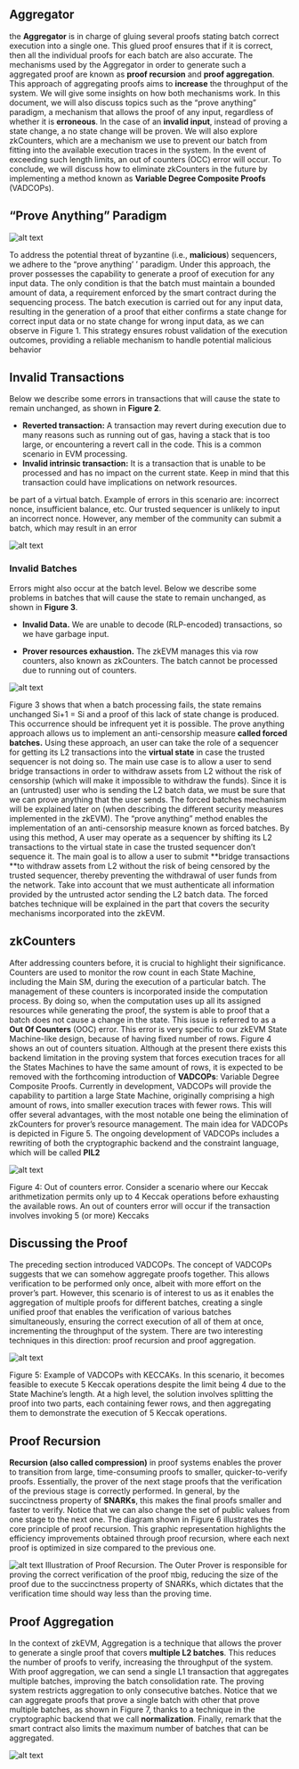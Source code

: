 
## Aggregator
the **Aggregator** is in charge of gluing several proofs stating
batch correct execution into a single one. This glued proof ensures that if it is correct,
then all the individual proofs for each batch are also accurate. The mechanisms used by
the Aggregator in order to generate such a aggregated proof are known as **proof recursion** and **proof aggregation**. 
This approach of aggregating proofs aims to **increase** the
throughput of the system. We will give some insights on how both mechanisms work.
In this document, we will also discuss topics such as the “prove anything” paradigm,
a mechanism that allows the proof of any input, regardless of whether it is **erroneous**. In
the case of an **invalid input**, instead of proving a state change, a no state change will
be proven. We will also explore zkCounters, which are a mechanism we use to prevent
our batch from fitting into the available execution traces in the system. In the event of
exceeding such length limits, an out of counters (OCC) error will occur. To conclude, we
will discuss how to eliminate zkCounters in the future by implementing a method known
as **Variable Degree Composite Proofs** (VADCOPs).


## “Prove Anything” Paradigm

![alt text](image.png)

To address the potential threat of byzantine (i.e., **malicious**) sequencers, we adhere to
the “prove anything’ ’ paradigm. Under this approach, the prover possesses the capability
to generate a proof of execution for any input data. The only condition is that the batch
must maintain a bounded amount of data, a requirement enforced by the smart contract
during the sequencing process. The batch execution is carried out for any input data,
resulting in the generation of a proof that either confirms a state change for correct
input data or no state change for wrong input data, as we can observe in Figure 1.
This strategy ensures robust validation of the execution outcomes, providing a reliable
mechanism to handle potential malicious behavior


## Invalid Transactions
Below we describe some errors in transactions that will cause the state to remain unchanged, as shown in **Figure 2**.

- **Reverted transaction:** A transaction may revert during execution due to many reasons such as running out of gas, having a stack that is too large, or encountering a revert call in the code. This is a common scenario in EVM processing.
- **Invalid intrinsic transaction:** It is a transaction that is unable to be processed and has no impact on the current state. Keep in mind that this transaction could have implications on network resources.

be part of a virtual batch. Example of errors in this scenario are: incorrect nonce,
insufficient balance, etc. Our trusted sequencer is unlikely to input an incorrect
nonce. However, any member of the community can submit a batch, which may
result in an error


![alt text](image-1.png)

### Invalid Batches
Errors might also occur at the batch level. Below we describe some problems in batches that will cause the state to remain unchanged, as shown in **Figure 3**.

- **Invalid Data.** We are unable to decode (RLP-encoded) transactions, so we have garbage input.

- **Prover resources exhaustion.** The zkEVM manages this via row counters, also known as zkCounters. The batch cannot be processed due to running out of counters.

![alt text](image-2.png)

Figure 3 shows that when a batch processing fails, the state remains unchanged
Si+1 = Si and a proof of this lack of state change is produced. This occurrence should be
infrequent yet it is possible.
The prove anything approach allows us to implement an anti-censorship measure **called
forced batches.** Using these approach, an user can take the role of a sequencer for getting
its L2 transactions into the **virtual state** in case the trusted sequencer is not doing so. The
main use case is to allow a user to send bridge transactions in order to withdraw assets
from L2 without the risk of censorship (which will make it impossible to withdraw the
funds). Since it is an (untrusted) user who is sending the L2 batch data, we must be sure
that we can prove anything that the user sends. The forced batches mechanism will be
explained later on (when describing the different security measures implemented in the
zkEVM).
The “prove anything” method enables the implementation of an anti-censorship measure known as forced batches. By using this method, A user may operate as a sequencer
by shifting its L2 transactions to the virtual state in case the trusted sequencer don’t sequence it. The main goal is to allow a user to submit **bridge transactions **to withdraw assets from L2 without the risk of being censored by the trusted sequencer, thereby preventing the withdrawal of user funds from the network. Take into account that we must
authenticate all information provided by the untrusted actor sending the L2 batch data.
The forced batches technique will be explained in the part that covers the security mechanisms incorporated into the zkEVM.


## zkCounters
After addressing counters before, it is crucial to highlight their significance. Counters are
used to monitor the row count in each State Machine, including the Main SM, during the
execution of a particular batch.
The management of these counters is incorporated inside the computation process. By
doing so, when the computation uses up all its assigned resources while generating the
proof, the system is able to proof that a batch does not cause a change in the state. This
issue is referred to as a **Out Of Counters** (OOC) error. This error is very specific to
our zkEVM State Machine-like design, because of having fixed number of rows. Figure 4
shows an out of counters situation.
Although at the present there exists this backend limitation in the proving system that
forces execution traces for all the States Machines to have the same amount of rows, it
is expected to be removed with the forthcoming introduction of **VADCOPs**: Variable
Degree Composite Proofs. Currently in development, VADCOPs will provide the capability to partition a large State Machine, originally comprising a high amount of rows,
into smaller execution traces with fewer rows. This will offer several advantages, with
the most notable one being the elimination of zkCounters for prover’s resource management. The main idea for VADCOPs is depicted in Figure 5. The ongoing development
of VADCOPs includes a rewriting of both the cryptographic backend and the constraint
language, which will be called **PIL2**

![alt text](image-3.png)

Figure 4: Out of counters error. Consider a scenario where our Keccak arithmetization permits only up to 4 Keccak operations before exhausting the available rows. An out of counters error will occur if the transaction involves invoking 5 (or more) Keccaks


## Discussing the Proof
The preceding section introduced VADCOPs. The concept of VADCOPs suggests that we
can somehow aggregate proofs together. This allows verification to be performed only once,
albeit with more effort on the prover’s part. However, this scenario is of interest to us as
it enables the aggregation of multiple proofs for different batches, creating a single unified
proof that enables the verification of various batches simultaneously, ensuring the correct execution of all of them at once, incrementing the throughput of the system. There are
two interesting techniques in this direction: proof recursion and proof aggregation.

![alt text](image-4.png)

Figure 5: Example of VADCOPs with KECCAKs. In this scenario, it becomes feasible to
execute 5 Keccak operations despite the limit being 4 due to the State Machine’s length. At a
high level, the solution involves splitting the proof into two parts, each containing fewer rows,
and then aggregating them to demonstrate the execution of 5 Keccak operations.



## Proof Recursion
**Recursion (also called compression)** in proof systems enables the prover to transition
from large, time-consuming proofs to smaller, quicker-to-verify proofs. Essentially, the
prover of the next stage proofs that the verification of the previous stage is correctly
performed. In general, by the succinctness property of **SNARKs**, this makes the final
proofs smaller and faster to verify. Notice that we can also change the set of public
values from one stage to the next one. The diagram shown in Figure 6 illustrates the
core principle of proof recursion. This graphic representation highlights the efficiency
improvements obtained through proof recursion, where each next proof is optimized in
size compared to the previous one.

![alt text](image-5.png)
Illustration of Proof Recursion. The Outer Prover is responsible for proving the correct
verification of the proof πbig, reducing the size of the proof due to the succinctness property of
SNARKs, which dictates that the verification time should way less than the proving time.


## Proof Aggregation
In the context of zkEVM, Aggregation is a technique that allows the prover to generate
a single proof that covers **multiple L2 batches**. This reduces the number of proofs to
verify, increasing the throughput of the system. With proof aggregation, we can send a
single L1 transaction that aggregates multiple batches, improving the batch consolidation
rate. The proving system restricts aggregation to only consecutive batches. Notice that
we can aggregate proofs that prove a single batch with other that prove multiple batches,
as shown in Figure 7, thanks to a technique in the cryptographic backend that we call
**normalization**. Finally, remark that the smart contract also limits the maximum number
of batches that can be aggregated.

![alt text](image-6.png)

